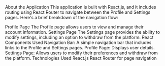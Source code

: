 About the Application
This application is built with React.js, and it includes routing using React Router to navigate between the Profile and Settings pages. Here's a brief breakdown of the navigation flow:

Profile Page
The Profile page allows users to view and manage their account information.
Settings Page
The Settings page provides the ability to modify settings, including an option to withdraw from the platform.
React Components Used
Navigation Bar: A simple navigation bar that includes links to the Profile and Settings pages.
Profile Page: Displays user details.
Settings Page: Allows users to modify their preferences and withdraw from the platform.
Technologies Used
React.js
React Router for page navigation
